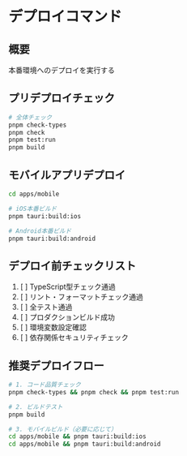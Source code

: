 # デプロイコマンド

## 概要
本番環境へのデプロイを実行する

## プリデプロイチェック
```bash
# 全体チェック
pnpm check-types
pnpm check  
pnpm test:run
pnpm build
```

## モバイルアプリデプロイ
```bash
cd apps/mobile

# iOS本番ビルド
pnpm tauri:build:ios

# Android本番ビルド
pnpm tauri:build:android
```

## デプロイ前チェックリスト
1. [ ] TypeScript型チェック通過
2. [ ] リント・フォーマットチェック通過
3. [ ] 全テスト通過
4. [ ] プロダクションビルド成功
5. [ ] 環境変数設定確認
6. [ ] 依存関係セキュリティチェック

## 推奨デプロイフロー
```bash
# 1. コード品質チェック
pnpm check-types && pnpm check && pnpm test:run

# 2. ビルドテスト
pnpm build

# 3. モバイルビルド（必要に応じて）
cd apps/mobile && pnpm tauri:build:ios
cd apps/mobile && pnpm tauri:build:android
```